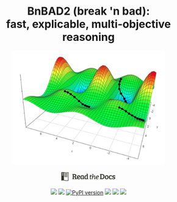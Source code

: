<h1 align=center> BnBAD2 (break 'n bad):<br>fast, explicable, multi-objective reasoning</h1>

<p align=center>
<img width=400 src="docs/moea.png">
</p>
<p align=center>
<a href="http://menzies.us/bnbad2/duo4.html"><img xxxalign=middle width=150  
src=docs/readdocs.png></a>
</p>
<p align=center>
<a href="https://zenodo.org/badge/latestdoi/326061406"><img src="https://zenodo.org/badge/326061406.svg"></a>
<img src="https://img.shields.io/badge/language-python3,bash-blue">
<a href="https://badge.fury.io/py/bnbad2"><img src="https://badge.fury.io/py/bnbad2.svg" alt="PyPI version" height="18"></a>
<img src="https://img.shields.io/badge/purpose-ai%20,%20se-blueviolet">
<a href="https://travis-ci.com/timm/bnbad2"><img src="https://travis-ci.com/timm/bnbad2.svg?branch=main"></a>
<img src="https://img.shields.io/badge/license-mit-lightgrey">
</p>




